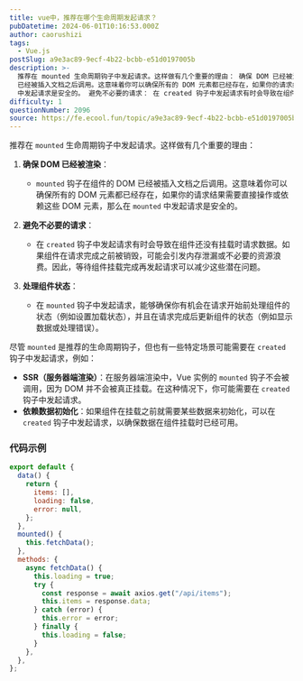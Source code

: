 ```yaml
---
title: vue中，推荐在哪个生命周期发起请求？
pubDatetime: 2024-06-01T10:16:53.000Z
author: caorushizi
tags:
  - Vue.js
postSlug: a9e3ac89-9ecf-4b22-bcbb-e51d0197005b
description: >-
  推荐在 mounted 生命周期钩子中发起请求。这样做有几个重要的理由： 确保 DOM 已经被渲染： mounted 钩子在组件的 DOM
  已经被插入文档之后调用。这意味着你可以确保所有的 DOM 元素都已经存在，如果你的请求结果需要直接操作或依赖这些 DOM 元素，那么在 mounted
  中发起请求是安全的。 避免不必要的请求： 在 created 钩子中发起请求有时会导致在组件还没有挂载时请求
difficulty: 1
questionNumber: 2096
source: https://fe.ecool.fun/topic/a9e3ac89-9ecf-4b22-bcbb-e51d0197005b
---
```


推荐在 `mounted` 生命周期钩子中发起请求。这样做有几个重要的理由：

1. **确保 DOM 已经被渲染**：

   - `mounted` 钩子在组件的 DOM 已经被插入文档之后调用。这意味着你可以确保所有的 DOM 元素都已经存在，如果你的请求结果需要直接操作或依赖这些 DOM 元素，那么在 `mounted` 中发起请求是安全的。

2. **避免不必要的请求**：

   - 在 `created` 钩子中发起请求有时会导致在组件还没有挂载时请求数据。如果组件在请求完成之前被销毁，可能会引发内存泄漏或不必要的资源浪费。因此，等待组件挂载完成再发起请求可以减少这些潜在问题。

3. **处理组件状态**：
   - 在 `mounted` 钩子中发起请求，能够确保你有机会在请求开始前处理组件的状态（例如设置加载状态），并且在请求完成后更新组件的状态（例如显示数据或处理错误）。

尽管 `mounted` 是推荐的生命周期钩子，但也有一些特定场景可能需要在 `created` 钩子中发起请求，例如：

- **SSR（服务器端渲染）**：在服务器端渲染中，Vue 实例的 `mounted` 钩子不会被调用，因为 DOM 并不会被真正挂载。在这种情况下，你可能需要在 `created` 钩子中发起请求。
- **依赖数据初始化**：如果组件在挂载之前就需要某些数据来初始化，可以在 `created` 钩子中发起请求，以确保数据在组件挂载时已经可用。

### 代码示例

```javascript
export default {
  data() {
    return {
      items: [],
      loading: false,
      error: null,
    };
  },
  mounted() {
    this.fetchData();
  },
  methods: {
    async fetchData() {
      this.loading = true;
      try {
        const response = await axios.get("/api/items");
        this.items = response.data;
      } catch (error) {
        this.error = error;
      } finally {
        this.loading = false;
      }
    },
  },
};
```
